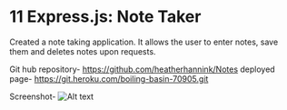 # 11 Express.js: Note Taker

Created a note taking application. It allows the user to enter notes, save them and deletes notes upon requests. 

Git hub repository- https://github.com/heatherhannink/Notes
deployed page- https://git.heroku.com/boiling-basin-70905.git

Screenshot- ![Alt text](<public/assets/Screenshot 2024-04-21 at 1.39.14 PM (2).png>)

